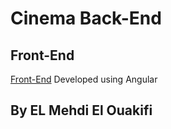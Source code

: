 # Cinema Back-End

## Front-End
[Front-End](https://github.com/Dofamen/cinema-management-front-end) Developed using Angular

## By EL Mehdi El Ouakifi
